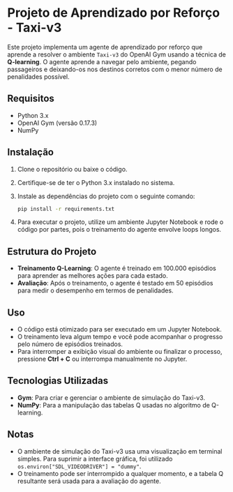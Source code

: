 # Projeto de Aprendizado por Reforço - Taxi-v3

Este projeto implementa um agente de aprendizado por reforço que aprende a resolver o ambiente `Taxi-v3` do OpenAI Gym usando a técnica de **Q-learning**. O agente aprende a navegar pelo ambiente, pegando passageiros e deixando-os nos destinos corretos com o menor número de penalidades possível.

## Requisitos

- Python 3.x
- OpenAI Gym (versão 0.17.3)
- NumPy

## Instalação

1. Clone o repositório ou baixe o código.
2. Certifique-se de ter o Python 3.x instalado no sistema.
3. Instale as dependências do projeto com o seguinte comando:

    ```bash
    pip install -r requirements.txt
    ```

4. Para executar o projeto, utilize um ambiente Jupyter Notebook e rode o código por partes, pois o treinamento do agente envolve loops longos.

## Estrutura do Projeto

- **Treinamento Q-Learning**: O agente é treinado em 100.000 episódios para aprender as melhores ações para cada estado.
- **Avaliação**: Após o treinamento, o agente é testado em 50 episódios para medir o desempenho em termos de penalidades.

## Uso

- O código está otimizado para ser executado em um Jupyter Notebook.
- O treinamento leva algum tempo e você pode acompanhar o progresso pelo número de episódios treinados.
- Para interromper a exibição visual do ambiente ou finalizar o processo, pressione **Ctrl + C** ou interrompa manualmente no Jupyter.

## Tecnologias Utilizadas

- **Gym**: Para criar e gerenciar o ambiente de simulação do Taxi-v3.
- **NumPy**: Para a manipulação das tabelas Q usadas no algoritmo de Q-learning.

## Notas

- O ambiente de simulação do Taxi-v3 usa uma visualização em terminal simples. Para suprimir a interface gráfica, foi utilizado `os.environ["SDL_VIDEODRIVER"] = "dummy"`.
- O treinamento pode ser interrompido a qualquer momento, e a tabela Q resultante será usada para a avaliação do agente.
